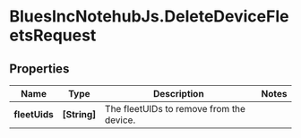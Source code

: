 # BluesIncNotehubJs.DeleteDeviceFleetsRequest

## Properties

Name | Type | Description | Notes
------------ | ------------- | ------------- | -------------
**fleetUids** | **[String]** | The fleetUIDs to remove from the device. | 


